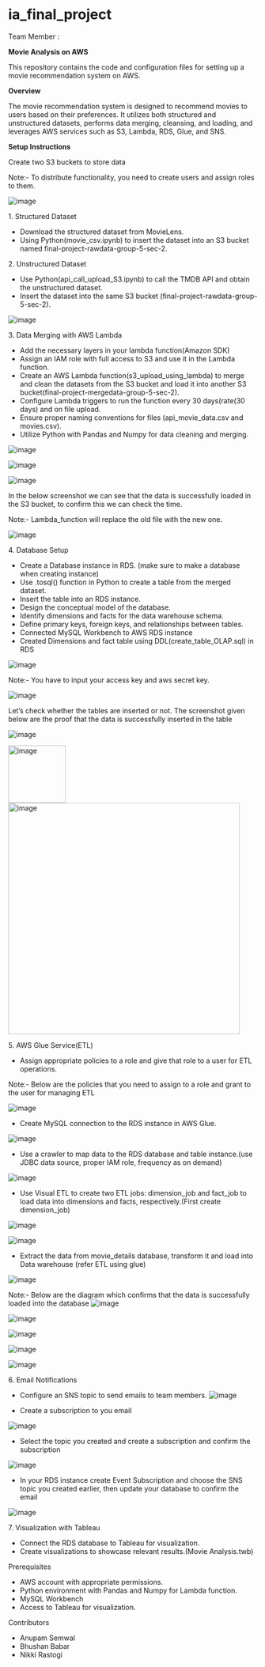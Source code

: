 # ia_final_project
Team Member :

**Movie Analysis on AWS**

This repository contains the code and configuration files for setting up a movie recommendation system on AWS.

**Overview**

The movie recommendation system is designed to recommend movies to users based on their preferences. It utilizes both structured and unstructured datasets, performs data merging, cleansing, and loading, and leverages AWS services such as S3, Lambda, RDS, Glue, and SNS.

**Setup Instructions**

Create two S3 buckets to store data

Note:- To distribute functionality, you need to create users and assign roles to them.

![image](https://github.com/nikkirastogi/Exploratory-Data-Analysis-Using-Matplotlib-Seaborn/assets/146681122/95bacfa2-04c1-4468-811a-fb21dccbfdf7)

1\. Structured Dataset

- Download the structured dataset from MovieLens.
- Using Python(movie\_csv.ipynb) to insert the dataset into an S3 bucket named final-project-rawdata-group-5-sec-2.

2\. Unstructured Dataset

- Use Python(api\_call\_upload\_S3.ipynb) to call the TMDB API and obtain the unstructured dataset.
- Insert the dataset into the same S3 bucket (final-project-rawdata-group-5-sec-2).

![image](https://github.com/nikkirastogi/Exploratory-Data-Analysis-Using-Matplotlib-Seaborn/assets/146681122/2ad31613-4e5f-4624-a033-cffeee9dde02)

3\. Data Merging with AWS Lambda

- Add the necessary layers in your lambda function(Amazon SDK)
- Assign an IAM role with full access to S3 and use it in the Lambda function.
- Create an AWS Lambda function(s3\_upload\_using\_lambda) to merge and clean the datasets from the S3 bucket and load it into another S3 bucket(final-project-mergedata-group-5-sec-2).
- Configure Lambda triggers to run the function every 30 days(rate(30 days) and on file upload.
- Ensure proper naming conventions for files (api\_movie\_data.csv and movies.csv).
- Utilize Python with Pandas and Numpy for data cleaning and merging.

![image](https://github.com/nikkirastogi/Exploratory-Data-Analysis-Using-Matplotlib-Seaborn/assets/146681122/657b5afd-3afc-4ea1-bd54-6368b5ec4333)

![image](https://github.com/nikkirastogi/Exploratory-Data-Analysis-Using-Matplotlib-Seaborn/assets/146681122/35e47041-9f2e-4151-b2bb-3cf8cdb7cb36)

![image](https://github.com/nikkirastogi/Exploratory-Data-Analysis-Using-Matplotlib-Seaborn/assets/146681122/1ae4af82-234d-440d-8204-4fe1b5fc6d34)

In the below screenshot we can see that the data is successfully loaded in the S3 bucket, to confirm this we can check the time.

Note:- Lambda\_function will replace the old file with the new one.

![image](https://github.com/nikkirastogi/Exploratory-Data-Analysis-Using-Matplotlib-Seaborn/assets/146681122/caca4c8f-2591-40be-b639-0d79c1b06652)

4\. Database Setup

- Create a Database instance in RDS. (make sure to make a database when creating instance)
- Use .tosql() function in Python to create a table from the merged dataset.
- Insert the table into an RDS instance.
- Design the conceptual model of the database.
- Identify dimensions and facts for the data warehouse schema.
- Define primary keys, foreign keys, and relationships between tables.
- Connected MySQL Workbench to AWS RDS instance
- Created Dimensions and fact table using DDL(create\_table\_OLAP.sql) in RDS 

![image](https://github.com/nikkirastogi/Exploratory-Data-Analysis-Using-Matplotlib-Seaborn/assets/146681122/9799c7f2-26f7-428e-9f15-a449b29c4516)

Note:- You have to input your access key and aws secret key.

![image](https://github.com/nikkirastogi/Exploratory-Data-Analysis-Using-Matplotlib-Seaborn/assets/146681122/6f574c39-a5e2-4b21-8d16-f265c3cf006b)

Let’s check whether the tables are inserted or not. The screenshot given below are the proof that the data is successfully inserted in the table

![image](https://github.com/nikkirastogi/Exploratory-Data-Analysis-Using-Matplotlib-Seaborn/assets/146681122/6a79f2ad-38ec-4935-ab68-45c9ce93714d)

<img width="116" alt="image" src="https://github.com/nikkirastogi/Exploratory-Data-Analysis-Using-Matplotlib-Seaborn/assets/146681122/c8b02a5c-8a60-48da-b5cb-0ca62ed81c17">

<img width="468" alt="image" src="https://github.com/nikkirastogi/Exploratory-Data-Analysis-Using-Matplotlib-Seaborn/assets/146681122/289df2a8-e445-4d3d-a323-3f4a0a4c30f2">

5\. AWS Glue Service(ETL)

- Assign appropriate policies to a role and give that role to a user for ETL operations.

Note:- Below are the policies that you need to assign to a role and grant to the user for managing ETL

![image](https://github.com/nikkirastogi/Exploratory-Data-Analysis-Using-Matplotlib-Seaborn/assets/146681122/868e8558-d7d9-47c3-8439-8ee86ae000ab)

- Create MySQL connection to the RDS instance in AWS Glue.

![image](https://github.com/nikkirastogi/Exploratory-Data-Analysis-Using-Matplotlib-Seaborn/assets/146681122/8293faab-91e5-4693-9eb0-8458f1c59b48)

- Use a crawler to map data to the RDS database and table instance.(use JDBC data source, proper IAM role, frequency as on demand)

![image](https://github.com/nikkirastogi/Exploratory-Data-Analysis-Using-Matplotlib-Seaborn/assets/146681122/180cdace-c76b-4750-8f87-051e416ecc2b)

- Use Visual ETL to create two ETL jobs: dimension\_job and fact\_job to load data into dimensions and facts, respectively.(First create dimension\_job)

![image](https://github.com/nikkirastogi/Exploratory-Data-Analysis-Using-Matplotlib-Seaborn/assets/146681122/7b2e1b42-4ce8-4cab-80e5-4924afeebf34)

![image](https://github.com/nikkirastogi/Exploratory-Data-Analysis-Using-Matplotlib-Seaborn/assets/146681122/01ee4e28-1cf2-4d98-a6a9-f03db6e98ba9)

- Extract the data from movie\_details database, transform it and load into Data warehouse (refer ETL using glue)

![image](https://github.com/nikkirastogi/Exploratory-Data-Analysis-Using-Matplotlib-Seaborn/assets/146681122/ef3138f0-35ad-43e9-be23-fb669787ab20)

Note:- Below are the diagram which confirms that the data is successfully loaded into the database
![image](https://github.com/nikkirastogi/Exploratory-Data-Analysis-Using-Matplotlib-Seaborn/assets/146681122/19756b11-7956-47e4-b970-e6fab4d0c0e2)

![image](https://github.com/nikkirastogi/Exploratory-Data-Analysis-Using-Matplotlib-Seaborn/assets/146681122/db76f3cc-3730-476e-bcc3-8bae4a4af2c1)

![image](https://github.com/nikkirastogi/Exploratory-Data-Analysis-Using-Matplotlib-Seaborn/assets/146681122/5cc43455-3cf7-4c85-bd44-40a8b4f7b028)

![image](https://github.com/nikkirastogi/Exploratory-Data-Analysis-Using-Matplotlib-Seaborn/assets/146681122/9ad1fa39-b85d-4472-9f1a-4d9fd49f7cfe)

![image](https://github.com/nikkirastogi/Exploratory-Data-Analysis-Using-Matplotlib-Seaborn/assets/146681122/3a8bb507-39fa-4806-a296-5bfdb37c46b2)

6\. Email Notifications

- Configure an SNS topic to send emails to team members.
![image](https://github.com/nikkirastogi/Exploratory-Data-Analysis-Using-Matplotlib-Seaborn/assets/146681122/20f52ae9-5316-4462-9839-0e81ef3a12f6)

- Create a subscription to you email

![image](https://github.com/nikkirastogi/Exploratory-Data-Analysis-Using-Matplotlib-Seaborn/assets/146681122/3803002d-4639-4de1-9678-2fca53069e61)

- Select the topic you created and create a subscription and confirm the subscription

![image](https://github.com/nikkirastogi/Exploratory-Data-Analysis-Using-Matplotlib-Seaborn/assets/146681122/bf9d4913-8328-452b-90e4-8a21569e6bb9)

- In your RDS instance create Event Subscription and choose the SNS topic you created earlier, then update your database to confirm the email

![image](https://github.com/nikkirastogi/Exploratory-Data-Analysis-Using-Matplotlib-Seaborn/assets/146681122/1a4b7e93-e980-49d1-8809-ae2e164f3686)

7\. Visualization with Tableau

- Connect the RDS database to Tableau for visualization.
- Create visualizations to showcase relevant results.(Movie Analysis.twb)

Prerequisites

- AWS account with appropriate permissions.
- Python environment with Pandas and Numpy for Lambda function.
- MySQL Workbench
- Access to Tableau for visualization.

Contributors

- Anupam Semwal
- Bhushan Babar
- Nikki Rastogi





